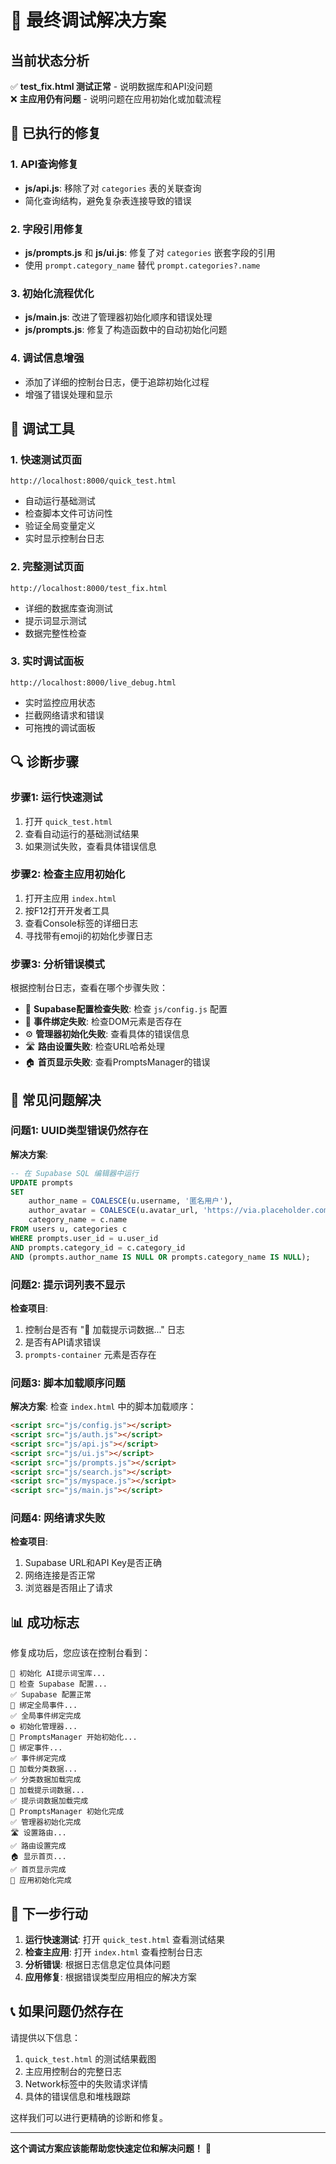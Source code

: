 # 🎯 最终调试解决方案

## 当前状态分析

✅ **test_fix.html 测试正常** - 说明数据库和API没问题  
❌ **主应用仍有问题** - 说明问题在应用初始化或加载流程

## 🔧 已执行的修复

### 1. API查询修复
- **js/api.js**: 移除了对 `categories` 表的关联查询
- 简化查询结构，避免复杂表连接导致的错误

### 2. 字段引用修复
- **js/prompts.js** 和 **js/ui.js**: 修复了对 `categories` 嵌套字段的引用
- 使用 `prompt.category_name` 替代 `prompt.categories?.name`

### 3. 初始化流程优化
- **js/main.js**: 改进了管理器初始化顺序和错误处理
- **js/prompts.js**: 修复了构造函数中的自动初始化问题

### 4. 调试信息增强
- 添加了详细的控制台日志，便于追踪初始化过程
- 增强了错误处理和显示

## 🧪 调试工具

### 1. 快速测试页面
```
http://localhost:8000/quick_test.html
```
- 自动运行基础测试
- 检查脚本文件可访问性
- 验证全局变量定义
- 实时显示控制台日志

### 2. 完整测试页面
```
http://localhost:8000/test_fix.html
```
- 详细的数据库查询测试
- 提示词显示测试
- 数据完整性检查

### 3. 实时调试面板
```
http://localhost:8000/live_debug.html
```
- 实时监控应用状态
- 拦截网络请求和错误
- 可拖拽的调试面板

## 🔍 诊断步骤

### 步骤1: 运行快速测试
1. 打开 `quick_test.html`
2. 查看自动运行的基础测试结果
3. 如果测试失败，查看具体错误信息

### 步骤2: 检查主应用初始化
1. 打开主应用 `index.html`
2. 按F12打开开发者工具
3. 查看Console标签的详细日志
4. 寻找带有emoji的初始化步骤日志

### 步骤3: 分析错误模式
根据控制台日志，查看在哪个步骤失败：

- 🔧 **Supabase配置检查失败**: 检查 `js/config.js` 配置
- 📡 **事件绑定失败**: 检查DOM元素是否存在
- ⚙️ **管理器初始化失败**: 查看具体的错误信息
- 🛣️ **路由设置失败**: 检查URL哈希处理
- 🏠 **首页显示失败**: 查看PromptsManager的错误

## 🎯 常见问题解决

### 问题1: UUID类型错误仍然存在
**解决方案**:
```sql
-- 在 Supabase SQL 编辑器中运行
UPDATE prompts 
SET 
    author_name = COALESCE(u.username, '匿名用户'),
    author_avatar = COALESCE(u.avatar_url, 'https://via.placeholder.com/40x40/4f46e5/ffffff?text=U'),
    category_name = c.name
FROM users u, categories c
WHERE prompts.user_id = u.user_id 
AND prompts.category_id = c.category_id
AND (prompts.author_name IS NULL OR prompts.category_name IS NULL);
```

### 问题2: 提示词列表不显示
**检查项目**:
1. 控制台是否有 "📝 加载提示词数据..." 日志
2. 是否有API请求错误
3. `prompts-container` 元素是否存在

### 问题3: 脚本加载顺序问题
**解决方案**:
检查 `index.html` 中的脚本加载顺序：
```html
<script src="js/config.js"></script>
<script src="js/auth.js"></script>
<script src="js/api.js"></script>
<script src="js/ui.js"></script>
<script src="js/prompts.js"></script>
<script src="js/search.js"></script>
<script src="js/myspace.js"></script>
<script src="js/main.js"></script>
```

### 问题4: 网络请求失败
**检查项目**:
1. Supabase URL和API Key是否正确
2. 网络连接是否正常
3. 浏览器是否阻止了请求

## 📊 成功标志

修复成功后，您应该在控制台看到：
```
🚀 初始化 AI提示词宝库...
🔧 检查 Supabase 配置...
✅ Supabase 配置正常
📡 绑定全局事件...
✅ 全局事件绑定完成
⚙️ 初始化管理器...
🎯 PromptsManager 开始初始化...
📡 绑定事件...
✅ 事件绑定完成
📂 加载分类数据...
✅ 分类数据加载完成
📝 加载提示词数据...
✅ 提示词数据加载完成
🎉 PromptsManager 初始化完成
✅ 管理器初始化完成
🛣️ 设置路由...
✅ 路由设置完成
🏠 显示首页...
✅ 首页显示完成
🎉 应用初始化完成
```

## 🚀 下一步行动

1. **运行快速测试**: 打开 `quick_test.html` 查看测试结果
2. **检查主应用**: 打开 `index.html` 查看控制台日志
3. **分析错误**: 根据日志信息定位具体问题
4. **应用修复**: 根据错误类型应用相应的解决方案

## 📞 如果问题仍然存在

请提供以下信息：
1. `quick_test.html` 的测试结果截图
2. 主应用控制台的完整日志
3. Network标签中的失败请求详情
4. 具体的错误信息和堆栈跟踪

这样我们可以进行更精确的诊断和修复。

---

**这个调试方案应该能帮助您快速定位和解决问题！** 🎯
